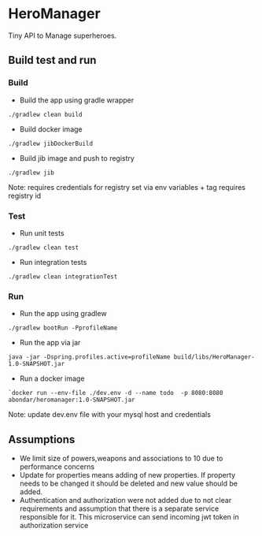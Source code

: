 # HeroManager

Tiny API to Manage superheroes.

## Build test and run

### Build

- Build the app using gradle wrapper
```
./gradlew clean build
```
- Build docker image
```
./gradlew jibDockerBuild
```
- Build jib image and push to registry

```
./gradlew jib
```
Note: requires credentials for registry set via env variables + tag requires registry id

### Test
- Run unit tests
```
./gradlew clean test
```
- Run integration tests
```
./gradlew clean integrationTest
```
### Run
- Run the app using gradlew

```
./gradlew bootRun -PprofileName
```
- Run the app via jar

```
java -jar -Dspring.profiles.active=profileName build/libs/HeroManager-1.0-SNAPSHOT.jar
```
- Run a docker image

```
`docker run --env-file ./dev.env -d --name todo  -p 8080:8080 abondar/heromanager:1.0-SNAPSHOT.jar
```
Note: update dev.env file with your mysql host and credentials



## Assumptions
- We limit size of powers,weapons and associations to 10 due to performance concerns
- Update for properties means adding of new properties. If property needs to be changed it should be deleted and new value should be added.
- Authentication and authorization were not added due to not clear requirements and assumption that there is a separate service responsible for it. 
This microservice can send incoming jwt token in authorization service